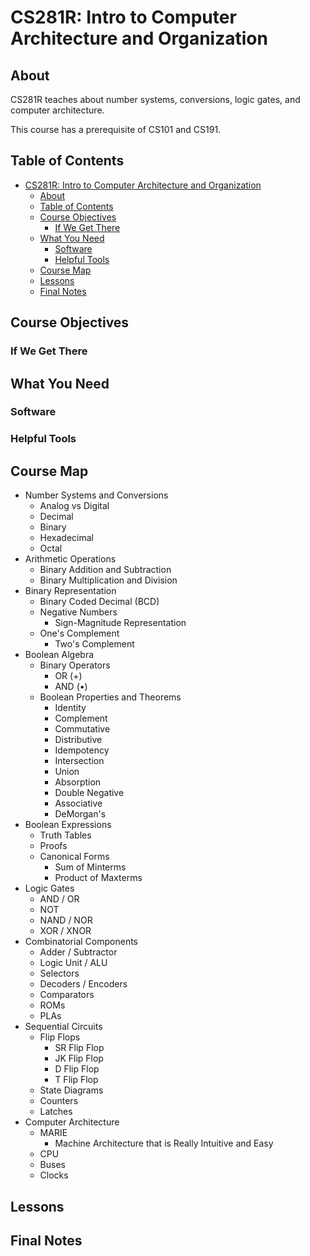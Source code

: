 # CS281R: Intro to Computer Architecture and Organization

## About

CS281R teaches about number systems, conversions, logic gates, and computer architecture.

This course has a prerequisite of CS101 and CS191.

## Table of Contents

- [CS281R: Intro to Computer Architecture and Organization](#CS281R-Intro-to-Computer-Architecture-and-Organization)
  - [About](#About)
  - [Table of Contents](#Table-of-Contents)
  - [Course Objectives](#Course-Objectives)
    - [If We Get There](#If-We-Get-There)
  - [What You Need](#What-You-Need)
    - [Software](#Software)
    - [Helpful Tools](#Helpful-Tools)
  - [Course Map](#Course-Map)
  - [Lessons](#Lessons)
  - [Final Notes](#Final-Notes)

## Course Objectives

### If We Get There

## What You Need

### Software

### Helpful Tools

## Course Map

- Number Systems and Conversions
  - Analog vs Digital
  - Decimal
  - Binary
  - Hexadecimal
  - Octal
- Arithmetic Operations
  - Binary Addition and Subtraction
  - Binary Multiplication and Division
- Binary Representation
  - Binary Coded Decimal (BCD)
  - Negative Numbers
    - Sign-Magnitude Representation
  - One's Complement
    - Two's Complement
- Boolean Algebra
  - Binary Operators
    - OR (+)
    - AND (•)
  - Boolean Properties and Theorems
    - Identity
    - Complement
    - Commutative
    - Distributive
    - Idempotency
    - Intersection
    - Union
    - Absorption
    - Double Negative
    - Associative
    - DeMorgan's
- Boolean Expressions
  - Truth Tables
  - Proofs
  - Canonical Forms
    - Sum of Minterms
    - Product of Maxterms
- Logic Gates
  - AND / OR
  - NOT
  - NAND / NOR
  - XOR / XNOR
- Combinatorial Components
  - Adder / Subtractor
  - Logic Unit / ALU
  - Selectors
  - Decoders / Encoders
  - Comparators
  - ROMs
  - PLAs
- Sequential Circuits
  - Flip Flops
    - SR Flip Flop
    - JK Flip Flop
    - D Flip Flop
    - T Flip Flop
  - State Diagrams
  - Counters
  - Latches
- Computer Architecture
  - MARIE
    - Machine Architecture that is Really Intuitive and Easy
  - CPU
  - Buses
  - Clocks

## Lessons

## Final Notes
